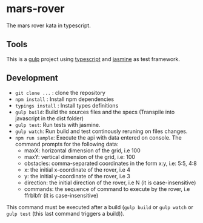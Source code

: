 # mars-rover
The mars rover kata in typescript.

## Tools

This is a [gulp](http://gulpjs.com/) project using [typescript](https://www.typescriptlang.org/) 
and [jasmine](http://jasmine.github.io/) as test framework.

## Development

* ```git clone ...``` : clone the repository
* ``` npm install ``` : Install npm dependencies
* ``` typings install ``` : Install types definitions
* ``` gulp build ```: Build the sources files and the specs  (Transpile into javascript in the dist folder)
* ``` gulp test ```: Run tests with jasmine.
* ``` gulp watch ```: Run build and test continously reruning on files changes.
* ``` npm run sample ```: Execute the api with data entered on console. The command prompts for the following data: 
    - maxX: horizontal dimension of the grid, i.e 100
    - maxY: vertical dimension of the grid, i.e: 100
    - obstacles: comma-separated coordinates in the form x:y, i.e: 5:5, 4:8
    - x: the initial x-coordinate of the rover, i.e 4
    - y: the initial y-coordinate of the rover, i.e 3
    - direction: the initial direction of the rover, i.e N (it is case-insensitive)
    - commands: the sequence of command to execute by the rover, i.e ffrblbfr  (it is case-insensitive)

This command must be executed after a build (``` gulp build ``` or ``` gulp watch ``` or ``` gulp test ``` (this last command triggers a build)).

